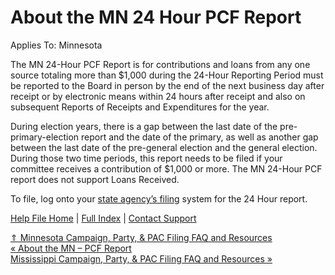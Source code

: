  About the MN 24 Hour PCF Report
==========

Applies To: Minnesota

The MN 24-Hour PCF Report is for contributions and loans from any one source totaling more than $1,000 during the 24-Hour Reporting Period must be reported to the Board in person by the end of the next business day after receipt or by electronic means within 24 hours after receipt and also on subsequent Reports of Receipts and Expenditures for the year. 

During election years, there is a gap between the last date of the pre-primary-election report and the date of the primary, as well as another gap between the last date of the pre-general election and the general election. During those two time periods, this report needs to be filed if your committee receives a contribution of $1,000 or more. The MN 24-Hour PCF report does not support Loans Received. 

To file, log onto your [state agency’s filing](https://notice.cfb.mn.gov/reporting/login) system for the 24 Hour report. 

[Help File Home](/help/) | [Full Index](/Help-File-Directory/) | [Contact Support](mailto:support@ISPolitical.com)

[⇑ Minnesota Campaign, Party, & PAC Filing FAQ and Resources](/Minnesota-Campaign-Party-PAC-Filing-FAQ-and-Resources)  
[« About the MN – PCF Report](/About-the-MN-PCF-Report)  
[Mississippi Campaign, Party, & PAC Filing FAQ and Resources »](/Mississippi-Campaign-Party-PAC-Filing-FAQ-and-Resources)